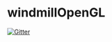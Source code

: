 # windmillOpenGL

[![Gitter](https://badges.gitter.im/Join%20Chat.svg)](https://gitter.im/pichuio/windmillOpenGL?utm_source=badge&utm_medium=badge&utm_campaign=pr-badge&utm_content=badge)